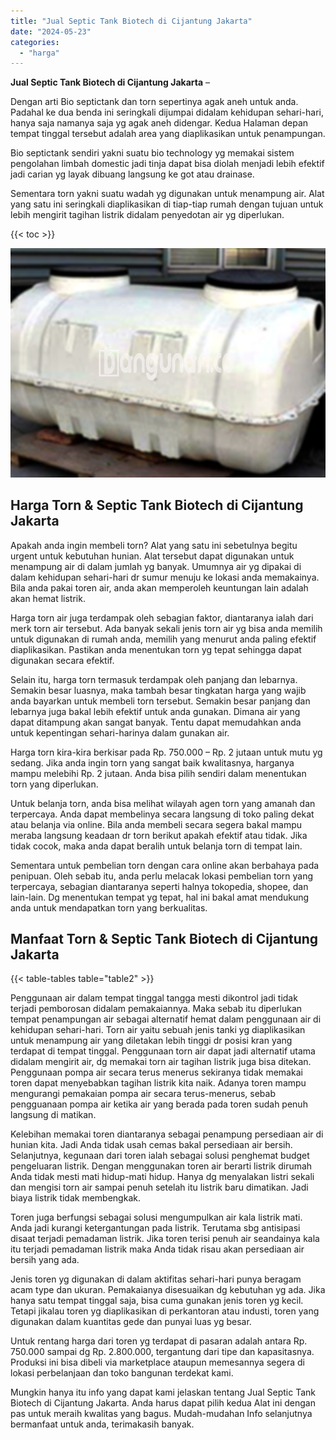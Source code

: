 ```yaml
---
title: "Jual Septic Tank Biotech di Cijantung Jakarta"
date: "2024-05-23"
categories: 
  - "harga"
---
```


**Jual Septic Tank Biotech di Cijantung Jakarta** –

Dengan arti Bio septictank dan torn sepertinya agak aneh untuk anda. Padahal ke dua benda ini seringkali dijumpai didalam kehidupan sehari-hari, hanya saja namanya saja yg agak aneh didengar. Kedua Halaman depan tempat tinggal tersebut adalah area yang diaplikasikan untuk penampungan.

Bio septictank sendiri yakni suatu bio technology yg memakai sistem pengolahan limbah domestic jadi tinja dapat bisa diolah menjadi lebih efektif jadi carian yg layak dibuang langsung ke got atau drainase.

Sementara torn yakni suatu wadah yg digunakan untuk menampung air. Alat yang satu ini seringkali diaplikasikan di tiap-tiap rumah dengan tujuan untuk lebih mengirit tagihan listrik didalam penyedotan air yg diperlukan.

{{< toc >}}

![Jual Septic Tank Biotech di Cijantung Jakarta](/images/jual-bio-septictank-46.png)

## Harga Torn & Septic Tank Biotech di Cijantung Jakarta

Apakah anda ingin membeli torn? Alat yang satu ini sebetulnya begitu urgent untuk kebutuhan hunian. Alat tersebut dapat digunakan untuk menampung air di dalam jumlah yg banyak. Umumnya air yg dipakai di dalam kehidupan sehari-hari dr sumur menuju ke lokasi anda memakainya. Bila anda pakai toren air, anda akan memperoleh keuntungan lain adalah akan hemat listrik.

Harga torn air juga terdampak oleh sebagian faktor, diantaranya ialah dari merk torn air tersebut. Ada banyak sekali jenis torn air yg bisa anda memilih untuk digunakan di rumah anda, memilih yang menurut anda paling efektif diaplikasikan. Pastikan anda menentukan torn yg tepat sehingga dapat digunakan secara efektif.

Selain itu, harga torn termasuk terdampak oleh panjang dan lebarnya. Semakin besar luasnya, maka tambah besar tingkatan harga yang wajib anda bayarkan untuk membeli torn tersebut. Semakin besar panjang dan lebarnya juga bakal lebih efektif untuk anda gunakan. Dimana air yang dapat ditampung akan sangat banyak. Tentu dapat memudahkan anda untuk kepentingan sehari-harinya dalam gunakan air.

Harga torn kira-kira berkisar pada Rp. 750.000 – Rp. 2 jutaan untuk mutu yg sedang. Jika anda ingin torn yang sangat baik kwalitasnya, harganya mampu melebihi Rp. 2 jutaan. Anda bisa pilih sendiri dalam menentukan torn yang diperlukan.

Untuk belanja torn, anda bisa melihat wilayah agen torn yang amanah dan terpercaya. Anda dapat membelinya secara langsung di toko paling dekat atau belanja via online. Bila anda membeli secara segera bakal mampu meraba langsung keadaan dr torn berikut apakah efektif atau tidak. Jika tidak cocok, maka anda dapat beralih untuk belanja torn di tempat lain.

Sementara untuk pembelian torn dengan cara online akan berbahaya pada penipuan. Oleh sebab itu, anda perlu melacak lokasi pembelian torn yang terpercaya, sebagian diantaranya seperti halnya tokopedia, shopee, dan lain-lain. Dg menentukan tempat yg tepat, hal ini bakal amat mendukung anda untuk mendapatkan torn yang berkualitas.

## Manfaat Torn & Septic Tank Biotech di Cijantung Jakarta

{{< table-tables table="table2" >}}

Penggunaan air dalam tempat tinggal tangga mesti dikontrol jadi tidak terjadi pemborosan didalam pemakaiannya. Maka sebab itu diperlukan tempat penampungan air sebagai alternatif hemat dalam penggunaan air di kehidupan sehari-hari. Torn air yaitu sebuah jenis tanki yg diaplikasikan untuk menampung air yang diletakan lebih tinggi dr posisi kran yang terdapat di tempat tinggal. Penggunaan torn air dapat jadi alternatif utama didalam mengirit air, dg memakai torn air tagihan listrik juga bisa ditekan. Penggunaan pompa air secara terus menerus sekiranya tidak memakai toren dapat menyebabkan tagihan listrik kita naik. Adanya toren mampu mengurangi pemakaian pompa air secara terus-menerus, sebab pengguanaan pompa air ketika air yang berada pada toren sudah penuh langsung di matikan.

Kelebihan memakai toren diantaranya sebagai penampung persediaan air di hunian kita. Jadi Anda tidak usah cemas bakal persediaan air bersih. Selanjutnya, kegunaan dari toren ialah sebagai solusi penghemat budget pengeluaran listrik. Dengan menggunakan toren air berarti listrik dirumah Anda tidak mesti mati hidup-mati hidup. Hanya dg menyalakan listri sekali dan mengisi torn air sampai penuh setelah itu listrik baru dimatikan. Jadi biaya listrik tidak membengkak.

Toren juga berfungsi sebagai solusi mengumpulkan air kala listrik mati. Anda jadi kurangi ketergantungan pada listrik. Terutama sbg antisipasi disaat terjadi pemadaman listrik. Jika toren terisi penuh air seandainya kala itu terjadi pemadaman listrik maka Anda tidak risau akan persediaan air bersih yang ada.

Jenis toren yg digunakan di dalam aktifitas sehari-hari punya beragam acam type dan ukuran. Pemakaianya disesuaikan dg kebutuhan yg ada. Jika hanya satu tempat tinggal saja, bisa cuma gunakan jenis toren yg kecil. Tetapi jikalau toren yg diaplikasikan di perkantoran atau industi, toren yang digunakan dalam kuantitas gede dan punyai luas yg besar.

Untuk rentang harga dari toren yg terdapat di pasaran adalah antara Rp. 750.000 sampai dg Rp. 2.800.000, tergantung dari tipe dan kapasitasnya. Produksi ini bisa dibeli via marketplace ataupun memesannya segera di lokasi perbelanjaan dan toko bangunan terdekat kami.

Mungkin hanya itu info yang dapat kami jelaskan tentang Jual Septic Tank Biotech di Cijantung Jakarta. Anda harus dapat pilih kedua Alat ini dengan pas untuk meraih kwalitas yang bagus. Mudah-mudahan Info selanjutnya bermanfaat untuk anda, terimakasih banyak.
